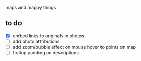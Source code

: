 maps and mappy things

to do
---

- [x] embed links to originals in photos
- [ ] add photo attributions
- [ ] add zoom/bubble effect on mouse hover to points on map
- [ ] fix top padding on descriptions